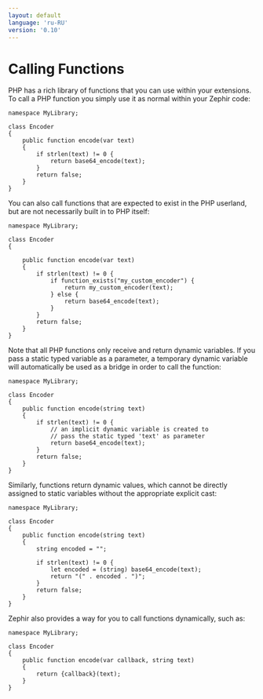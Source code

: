 ```yaml
---
layout: default
language: 'ru-RU'
version: '0.10'
---
```

# Calling Functions

PHP has a rich library of functions that you can use within your extensions. To call a PHP function you simply use it as normal within your Zephir code:

```zephir
namespace MyLibrary;

class Encoder
{
    public function encode(var text)
    {
        if strlen(text) != 0 {
            return base64_encode(text);
        }
        return false;
    }
}
```

You can also call functions that are expected to exist in the PHP userland, but are not necessarily built in to PHP itself:

```zephir
namespace MyLibrary;

class Encoder
{

    public function encode(var text)
    {
        if strlen(text) != 0 {
            if function_exists("my_custom_encoder") {
                return my_custom_encoder(text);
            } else {
                return base64_encode(text);
            }
        }
        return false;
    }
}
```

Note that all PHP functions only receive and return dynamic variables. If you pass a static typed variable as a parameter, a temporary dynamic variable will automatically be used as a bridge in order to call the function:

```zephir
namespace MyLibrary;

class Encoder
{
    public function encode(string text)
    {
        if strlen(text) != 0 {
            // an implicit dynamic variable is created to
            // pass the static typed 'text' as parameter
            return base64_encode(text);
        }
        return false;
    }
}
```

Similarly, functions return dynamic values, which cannot be directly assigned to static variables without the appropriate explicit cast:

```zephir
namespace MyLibrary;

class Encoder
{
    public function encode(string text)
    {
        string encoded = "";

        if strlen(text) != 0 {
            let encoded = (string) base64_encode(text);
            return "(" . encoded . ")";
        }
        return false;
    }
}
```

Zephir also provides a way for you to call functions dynamically, such as:

```zephir
namespace MyLibrary;

class Encoder
{
    public function encode(var callback, string text)
    {
        return {callback}(text);
    }
}
```
